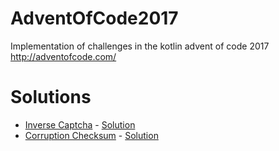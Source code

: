 # AdventOfCode2017
Implementation of challenges in the kotlin advent of code 2017 http://adventofcode.com/

# Solutions
- [Inverse Captcha](http://adventofcode.com/2017/day/1) - [Solution](https://github.com/3dm1/AdventOfCode2017/blob/master/src/main/kotlin/day1/InverseCaptcha.kt)
- [Corruption Checksum](http://adventofcode.com/2017/day/2) - [Solution](https://github.com/3dm1/AdventOfCode2017/tree/master/src/main/kotlin/day2)
